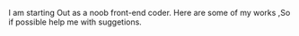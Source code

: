 I am starting Out as a noob front-end coder. Here are some of my works ,So if possible help me with suggetions.
